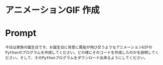 # アニメーションGIF 作成

# Prompt

```text
今日は家族の誕生日です。お誕生日に背景に風船が飛び交うようなアニメーションGIFのPythonのプログラムを作成してください。どの様にそのコードを作成したのかを説明してください。そして、そのPythonプログラムをダウンロード出来るようにしてください。
```
